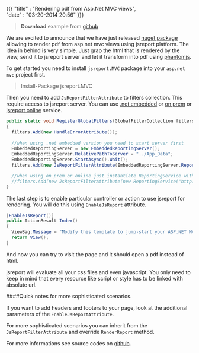 ﻿{{{
    "title"    : "Rendering pdf from Asp.Net MVC views",  
    "date"     : "03-20-2014 20:56"
}}}

>  **Download** example from [github](https://github.com/jsreport/net/tree/master/examples/Mvc)

We are excited to announce that we have just released [nuget package](https://www.nuget.org/packages/jsreport.MVC) allowing to render pdf from asp.net mvc views using jsreport platform. The idea in behind is very simple. Just grap the html that is rendered by the view, send it to jsreport server and let it transform into pdf using [phantomjs](http://phantomjs.org).


To get started you need to install `jsreport.MVC` package into your `asp.net mvc` project first.

> Install-Package jsreport.MVC

Then you need to add `JsReportFilterAttribute` to filters collection. This require access to jsreport server. You can use [.net embedded](https://jsreport.net/learn/net-embedded) or [on prem](https://jsreport.net/on-prem) or [jsreport online](https://jsreport.net/online) service. 
```c#
public static void RegisterGlobalFilters(GlobalFilterCollection filters)
{
  filters.Add(new HandleErrorAttribute());
  
  //when using .net embedded version you need to start server first
  EmbeddedReportingServer = new EmbeddedReportingServer();
  EmbeddedReportingServer.RelativePathToServer = "../App_Data";
  EmbeddedReportingServer.StartAsync().Wait();
  filters.Add(new JsReportFilterAttribute(EmbeddedReportingServer.ReportingService));

  //when using on prem or online just instantiate ReportingService with correct url
  //filters.Add(new JsReportFilterAttribute(new ReportingService("http://localhost:2000");
}
```
The last step is to enable particular controller or action to use jsreport for rendering. You will do this using `EnableJsReport` attribute.

```c#
[EnableJsReport()]
public ActionResult Index()
{
  ViewBag.Message = "Modify this template to jump-start your ASP.NET MVC application.";
  return View();
}
```

And now you can try to visit the page and it should open a pdf instead of html.

jsreport will evaluate all your css files and even javascript. You only need to keep in mind that every resource like script or style has to be linked with absolute url.

####Quick notes for more sophisticated scenarios.

If you want to add headers and footers to your page, look at the additional parameters of the `EnableJsReportAttribute`.

For more sophisticated scenarios you can inherit from the `JsReportFilterAttribute` and override `RenderReport` method.

For more informations see source codes on [github](https://github.com/jsreport/net/tree/master/examples/Mvc).

